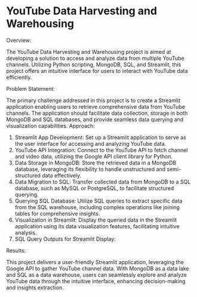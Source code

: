 
# YouTube Data Harvesting and Warehousing

Overview:

The YouTube Data Harvesting and Warehousing project is aimed at developing a solution to access and analyze data from multiple YouTube channels. Utilizing Python scripting, MongoDB, SQL, and Streamlit, this project offers an intuitive interface for users to interact with YouTube data efficiently.

Problem Statement:

The primary challenge addressed in this project is to create a Streamlit application enabling users to retrieve comprehensive data from YouTube channels. The application should facilitate data collection, storage in both MongoDB and SQL databases, and provide seamless data querying and visualization capabilities.
Approach:

1. Streamlit App Development: Set up a Streamlit application to serve as the user interface for accessing and analyzing YouTube data.
2. YouTube API Integration: Connect to the YouTube API to fetch channel and video data, utilizing the Google API client library for Python.
3. Data Storage in MongoDB: Store the retrieved data in a MongoDB database, leveraging its flexibility to handle unstructured and semi-structured data effectively.
4. Data Migration to SQL: Transfer collected data from MongoDB to a SQL database, such as MySQL or PostgreSQL, to facilitate structured querying.
5. Querying SQL Database: Utilize SQL queries to extract specific data from the SQL warehouse, including complex operations like joining tables for comprehensive insights.
6. Visualization in Streamlit: Display the queried data in the Streamlit application using its data visualization features, facilitating intuitive analysis.
7. SQL Query Outputs for Streamlit Display:

Results:

This project delivers a user-friendly Streamlit application, leveraging the Google API to gather YouTube channel data. With MongoDB as a data lake and SQL as a data warehouse, users can seamlessly explore and analyze YouTube data through the intuitive interface, enhancing decision-making and insights extraction.
